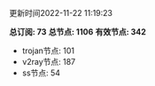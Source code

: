 更新时间2022-11-22 11:19:23

**总订阅: 73**
**总节点: 1106**
**有效节点: 342**
- trojan节点: 101
- v2ray节点: 187
- ss节点: 54
